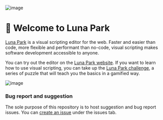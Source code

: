 ![image](https://user-images.githubusercontent.com/4563971/213183074-38c970f9-9071-4f1d-a8ec-09a52ea595da.png)

# 🎡 Welcome to Luna Park

[Luna Park](https://luna-park.app) is a visual scripting editor for the web. Faster and easier than code, more flexible and performant than no-code, visual scripting makes software development accessible to anyone.

You can try out the editor on the [Luna Park website](https://luna-park.app). If you want to learn how to use visual scripting, you can take up the [Luna Park challenge](https://luna-park.app/challenge), a series of puzzle that will teach you the basics in a gamified way.

![image](https://github.com/lunapark/lunapark/assets/4563971/c0fb5c73-7201-42ff-b7c0-ec32cf522e5f)

### Bug report and suggestion

The sole purpose of this repository is to host suggestion and bug report issues. You can [create an issue](https://github.com/lunapark/lunapark/issues) under the issues tab.
